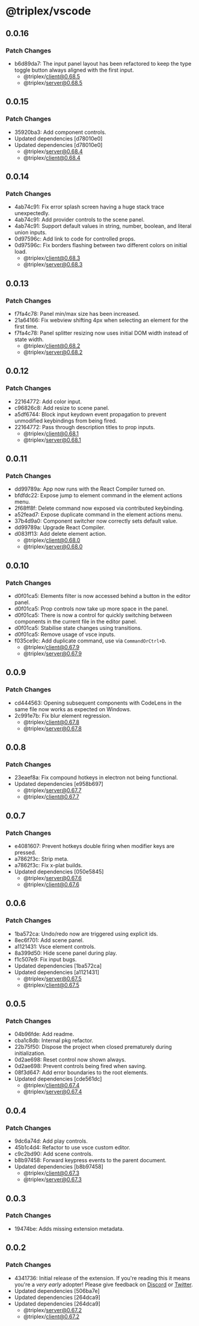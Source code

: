 # @triplex/vscode

## 0.0.16

### Patch Changes

- b6d89da7: The input panel layout has been refactored to keep the type toggle button always aligned with the first input.
  - @triplex/client@0.68.5
  - @triplex/server@0.68.5

## 0.0.15

### Patch Changes

- 35920ba3: Add component controls.
- Updated dependencies [d78010e0]
- Updated dependencies [d78010e0]
  - @triplex/server@0.68.4
  - @triplex/client@0.68.4

## 0.0.14

### Patch Changes

- 4ab74c91: Fix error splash screen having a huge stack trace unexpectedly.
- 4ab74c91: Add provider controls to the scene panel.
- 4ab74c91: Support default values in string, number, boolean, and literal union inputs.
- 0d97596c: Add link to code for controlled props.
- 0d97596c: Fix borders flashing between two different colors on initial load.
  - @triplex/client@0.68.3
  - @triplex/server@0.68.3

## 0.0.13

### Patch Changes

- f7fa4c78: Panel min/max size has been increased.
- 21a64166: Fix webview shifting 4px when selecting an element for the first time.
- f7fa4c78: Panel splitter resizing now uses initial DOM width instead of state width.
  - @triplex/client@0.68.2
  - @triplex/server@0.68.2

## 0.0.12

### Patch Changes

- 22164772: Add color input.
- c96826c8: Add resize to scene panel.
- a5df6744: Block input keydown event propagation to prevent unmodified keybindings from being fired.
- 22164772: Pass through description titles to prop inputs.
  - @triplex/client@0.68.1
  - @triplex/server@0.68.1

## 0.0.11

### Patch Changes

- dd99789a: App now runs with the React Compiler turned on.
- bfdfdc22: Expose jump to element command in the element actions menu.
- 2f68ff8f: Delete command now exposed via contributed keybinding.
- a52fead7: Expose duplicate command in the element actions menu.
- 37b4d9a0: Component switcher now correctly sets default value.
- dd99789a: Upgrade React Compiler.
- d083ff13: Add delete element action.
  - @triplex/client@0.68.0
  - @triplex/server@0.68.0

## 0.0.10

### Patch Changes

- d0f01ca5: Elements filter is now accessed behind a button in the editor panel.
- d0f01ca5: Prop controls now take up more space in the panel.
- d0f01ca5: There is now a control for quickly switching between components in the current
  file in the editor panel.
- d0f01ca5: Stabilise state changes using transitions.
- d0f01ca5: Remove usage of vsce inputs.
- f035ce9c: Add duplicate command, use via `CommandOrCtrl+D`.
  - @triplex/client@0.67.9
  - @triplex/server@0.67.9

## 0.0.9

### Patch Changes

- cd444563: Opening subsequent components with CodeLens in the same file now works as expected on Windows.
- 2c991e7b: Fix blur element regression.
  - @triplex/client@0.67.8
  - @triplex/server@0.67.8

## 0.0.8

### Patch Changes

- 23eaef8a: Fix compound hotkeys in electron not being functional.
- Updated dependencies [e958b697]
  - @triplex/server@0.67.7
  - @triplex/client@0.67.7

## 0.0.7

### Patch Changes

- e4081607: Prevent hotkeys double firing when modifier keys are pressed.
- a7862f3c: Strip meta.
- a7862f3c: Fix x-plat builds.
- Updated dependencies [050e5845]
  - @triplex/server@0.67.6
  - @triplex/client@0.67.6

## 0.0.6

### Patch Changes

- 1ba572ca: Undo/redo now are triggered using explicit ids.
- 8ec6f701: Add scene panel.
- a1121431: Vsce element controls.
- 8a399d50: Hide scene panel during play.
- f1c507e9: Fix input bugs.
- Updated dependencies [1ba572ca]
- Updated dependencies [a1121431]
  - @triplex/server@0.67.5
  - @triplex/client@0.67.5

## 0.0.5

### Patch Changes

- 04b96fde: Add readme.
- cba1c8db: Internal pkg refactor.
- 22b75f50: Dispose the project when closed prematurely during initialization.
- 0d2ae698: Reset control now shown always.
- 0d2ae698: Prevent controls being fired when saving.
- 08f3d647: Add error boundaries to the root elements.
- Updated dependencies [cde561dc]
  - @triplex/client@0.67.4
  - @triplex/server@0.67.4

## 0.0.4

### Patch Changes

- 9dc6a74d: Add play controls.
- 45b1c4d4: Refactor to use vsce custom editor.
- c9c2bd90: Add scene controls.
- b8b97458: Forward keypress events to the parent document.
- Updated dependencies [b8b97458]
  - @triplex/client@0.67.3
  - @triplex/server@0.67.3

## 0.0.3

### Patch Changes

- 19474be: Adds missing extension metadata.

## 0.0.2

### Patch Changes

- 4341736: Initial release of the extension. If you're reading this it means
  you're a _very early_ adopter! Please give feedback on
  [Discord](https://discord.gg/nBzRBUEs4b) or
  [Twitter](https://twitter.com/trytriplex).
- Updated dependencies [506ba7e]
- Updated dependencies [264dca9]
- Updated dependencies [264dca9]
  - @triplex/server@0.67.2
  - @triplex/client@0.67.2
